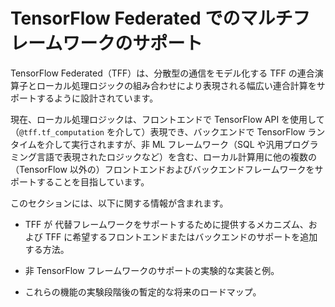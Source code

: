 # TensorFlow Federated でのマルチフレームワークのサポート

TensorFlow Federated（TFF）は、分散型の通信をモデル化する TFF の連合演算子とローカル処理ロジックの組み合わせにより表現される幅広い連合計算をサポートするように設計されています。

現在、ローカル処理ロジックは、フロントエンドで TensorFlow API を使用して（`@tff.tf_computation` を介して）表現でき、バックエンドで TensorFlow ランタイムを介して実行されますが、非 ML フレームワーク（SQL や汎用プログラミング言語で表現されたロジックなど）を含む、ローカル計算用に他の複数の（TensorFlow 以外の）フロントエンドおよびバックエンドフレームワークをサポートすることを目指しています。

このセクションには、以下に関する情報が含まれます。

- TFF が 代替フレームワークをサポートするために提供するメカニズム、および TFF に希望するフロントエンドまたはバックエンドのサポートを追加する方法。

- 非 TensorFlow フレームワークのサポートの実験的な実装と例。

- これらの機能の実験段階後の暫定的な将来のロードマップ。
